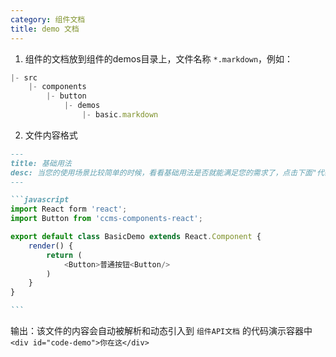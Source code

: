 ```yaml
---
category: 组件文档
title: demo 文档
---
```


1. 组件的文档放到组件的demos目录上，文件名称 `*.markdown`，例如：

````javascript
|- src
	|- components
		|- button
			|- demos
				|- basic.markdown
````

2. 文件内容格式

````markdown
---
title: 基础用法
desc: 当您的使用场景比较简单的时候，看看基础用法是否就能满足您的需求了，点击下面"代码"按钮查看代码例子
---

```javascript
import React form 'react';
import Button from 'ccms-components-react';

export default class BasicDemo extends React.Component {
	render() {
		return (
			<Button>普通按钮<Button/>
		)
	}
}

```
````

输出：该文件的内容会自动被解析和动态引入到 `组件API文档` 的代码演示容器中 `<div id="code-demo">你在这</div>`
